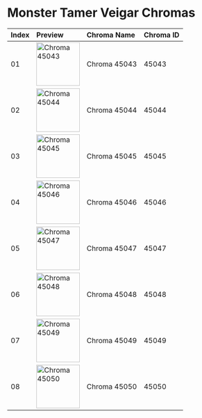 # Monster Tamer Veigar Chromas

| Index | Preview | Chroma Name | Chroma ID |
|:---|:---|:---|:---|
| 01 | <img src='https://raw.communitydragon.org/latest/plugins/rcp-be-lol-game-data/global/default/v1/champion-chroma-images/45/45043.png' alt='Chroma 45043' width='100'> | Chroma 45043 | 45043 |
| 02 | <img src='https://raw.communitydragon.org/latest/plugins/rcp-be-lol-game-data/global/default/v1/champion-chroma-images/45/45044.png' alt='Chroma 45044' width='100'> | Chroma 45044 | 45044 |
| 03 | <img src='https://raw.communitydragon.org/latest/plugins/rcp-be-lol-game-data/global/default/v1/champion-chroma-images/45/45045.png' alt='Chroma 45045' width='100'> | Chroma 45045 | 45045 |
| 04 | <img src='https://raw.communitydragon.org/latest/plugins/rcp-be-lol-game-data/global/default/v1/champion-chroma-images/45/45046.png' alt='Chroma 45046' width='100'> | Chroma 45046 | 45046 |
| 05 | <img src='https://raw.communitydragon.org/latest/plugins/rcp-be-lol-game-data/global/default/v1/champion-chroma-images/45/45047.png' alt='Chroma 45047' width='100'> | Chroma 45047 | 45047 |
| 06 | <img src='https://raw.communitydragon.org/latest/plugins/rcp-be-lol-game-data/global/default/v1/champion-chroma-images/45/45048.png' alt='Chroma 45048' width='100'> | Chroma 45048 | 45048 |
| 07 | <img src='https://raw.communitydragon.org/latest/plugins/rcp-be-lol-game-data/global/default/v1/champion-chroma-images/45/45049.png' alt='Chroma 45049' width='100'> | Chroma 45049 | 45049 |
| 08 | <img src='https://raw.communitydragon.org/latest/plugins/rcp-be-lol-game-data/global/default/v1/champion-chroma-images/45/45050.png' alt='Chroma 45050' width='100'> | Chroma 45050 | 45050 |
